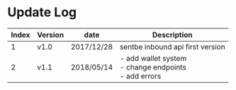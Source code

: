 # Update Log


Index | Version | date       | Description
----- | ------- | ---------- | -----------
1     | v1.0    | 2017/12/28 | sentbe inbound api first version
2     | v1.1    | 2018/05/14 | - add wallet system <br/> - change endpoints <br/> - add errors

